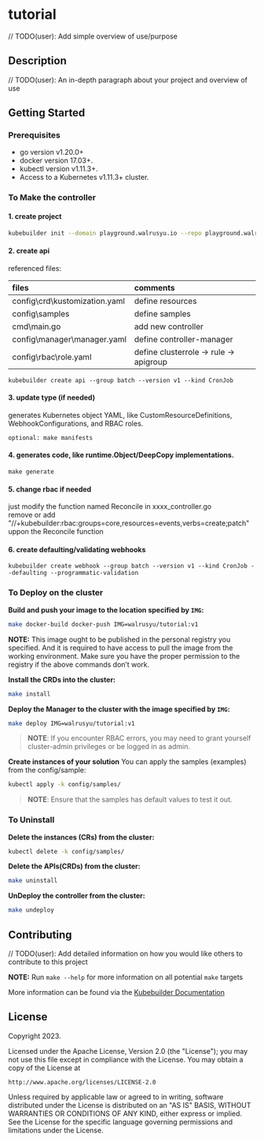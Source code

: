 # tutorial
// TODO(user): Add simple overview of use/purpose

## Description
// TODO(user): An in-depth paragraph about your project and overview of use

## Getting Started

### Prerequisites
- go version v1.20.0+
- docker version 17.03+.
- kubectl version v1.11.3+.
- Access to a Kubernetes v1.11.3+ cluster.

### To Make the controller
#### 1. create project
```sh
kubebuilder init --domain playground.walrusyu.io --repo playground.walrusyu.io/tutourial
```

#### 2. create api
referenced files:

| files                         | comments                               |
|:------------------------------|:---------------------------------------|
| config\crd\kustomization.yaml | define resources                       |
| config\samples                | define samples                         |
| cmd\main.go                   | add new controller                     |
| config\manager\manager.yaml   | define controller-manager              |
| config\rbac\role.yaml         | define clusterrole -> rule -> apigroup |

```shell
kubebuilder create api --group batch --version v1 --kind CronJob
```

####  3. update type (if needed)
generates Kubernetes object YAML, like CustomResourceDefinitions, WebhookConfigurations, and RBAC roles.
```shell
optional: make manifests
```

####  4. generates code, like runtime.Object/DeepCopy implementations.
```shell
make generate
```

####  5. change rbac if needed
just modify the function named Reconcile in xxxx_controller.go  
remove or add "//+kubebuilder:rbac:groups=core,resources=events,verbs=create;patch" uppon the Reconcile function

#### 6. create defaulting/validating webhooks
```shell
kubebuilder create webhook --group batch --version v1 --kind CronJob --defaulting --programmatic-validation
```

### To Deploy on the cluster
**Build and push your image to the location specified by `IMG`:**

```sh
make docker-build docker-push IMG=walrusyu/tutorial:v1
```

**NOTE:** This image ought to be published in the personal registry you specified. 
And it is required to have access to pull the image from the working environment. 
Make sure you have the proper permission to the registry if the above commands don’t work.

**Install the CRDs into the cluster:**

```sh
make install
```

**Deploy the Manager to the cluster with the image specified by `IMG`:**

```sh
make deploy IMG=walrusyu/tutorial:v1
```

> **NOTE**: If you encounter RBAC errors, you may need to grant yourself cluster-admin 
privileges or be logged in as admin.

**Create instances of your solution**
You can apply the samples (examples) from the config/sample:

```sh
kubectl apply -k config/samples/
```

>**NOTE**: Ensure that the samples has default values to test it out.

### To Uninstall
**Delete the instances (CRs) from the cluster:**

```sh
kubectl delete -k config/samples/
```

**Delete the APIs(CRDs) from the cluster:**

```sh
make uninstall
```

**UnDeploy the controller from the cluster:**

```sh
make undeploy
```

## Contributing
// TODO(user): Add detailed information on how you would like others to contribute to this project

**NOTE:** Run `make --help` for more information on all potential `make` targets

More information can be found via the [Kubebuilder Documentation](https://book.kubebuilder.io/introduction.html)

## License

Copyright 2023.

Licensed under the Apache License, Version 2.0 (the "License");
you may not use this file except in compliance with the License.
You may obtain a copy of the License at

    http://www.apache.org/licenses/LICENSE-2.0

Unless required by applicable law or agreed to in writing, software
distributed under the License is distributed on an "AS IS" BASIS,
WITHOUT WARRANTIES OR CONDITIONS OF ANY KIND, either express or implied.
See the License for the specific language governing permissions and
limitations under the License.

